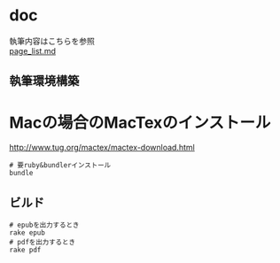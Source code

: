 # doc

執筆内容はこちらを参照  
[page_list.md](page_list.md)  

## 執筆環境構築

# Macの場合のMacTexのインストール
http://www.tug.org/mactex/mactex-download.html

```
# 要ruby&bundlerインストール
bundle
```

## ビルド

```
# epubを出力するとき
rake epub
# pdfを出力するとき
rake pdf
```
